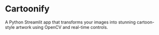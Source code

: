 # Cartoonify
A Python Streamlit app that transforms your images into stunning cartoon-style artwork using OpenCV and real-time controls.
